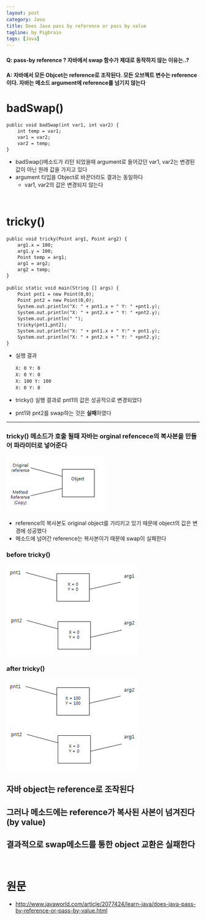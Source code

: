 ```yaml
---
layout: post
category: Java
title: Does Java pass by reference or pass by value
tagline: by Pigbrain
tags: [Java]
---
```


<!--more-->

#### Q: pass-by reference ? 자바에서 swap 함수가 제대로 동작하지 않는 이유는..?  

#### A: 자바에서 모든 Objcet는 reference로 조작된다. 모든 오브젝트 변수는 reference이다. 자바는 메소드 argument에 reference를 넘기지 않는다  

# badSwap()  

	public void badSwap(int var1, int var2) {
		int temp = var1;
		var1 = var2;
		var2 = temp;
	}

* badSwap()메소드가 리턴 되었을때 argument로 들어갔던 var1, var2는 변경된 값이 아닌 원래 값을 가지고 있다  
* argument 타입을 Object로 바꾼더라도 결과는 동일하다 
	* var1, var2의 값은 변경되지 않는다  
<br>  
 
# tricky()        

	public void tricky(Point arg1, Point arg2) {
		arg1.x = 100;
		arg1.y = 100;
		Point temp = arg1;
		arg1 = arg2;
		arg2 = temp;
	}

	public static void main(String [] args)	{  
		Point pnt1 = new Point(0,0);
		Point pnt2 = new Point(0,0);
		System.out.println("X: " + pnt1.x + " Y: " +pnt1.y); 
		System.out.println("X: " + pnt2.x + " Y: " +pnt2.y);
		System.out.println(" ");
		tricky(pnt1,pnt2);
		System.out.println("X: " + pnt1.x + " Y:" + pnt1.y); 
		System.out.println("X: " + pnt2.x + " Y: " +pnt2.y);  
	}

* 실행 결과  

	`X: 0 Y: 0`  
	`X: 0 Y: 0`   
	`X: 100 Y: 100`  
	`X: 0 Y: 0`  

* tricky() 실행 결과로 pnt1의 값은 성공적으로 변경되었다  
* pnt1와 pnt2를 swap하는 것은 **실패**하였다    

---

### tricky() 메소드가 호출 될때 자바는 orginal refencece의 복사본을 만들어 파라미터로 넣어준다  
  
<img src="/assets/themes/Snail/img/Java/PassByValue/passByValue.png" alt="">  
  
* reference의 복사본도 original object를 가리키고 있기 때문에 object의 값은 변경에 성공했다  
* 메소드에 넘어간 reference는 복사본이기 때문에 swap이 실패한다   

### before tricky()  
  
  <img src="/assets/themes/Snail/img/Java/PassByValue/beforeTricky.png" alt="">  

### after tricky()  
   
  <img src="/assets/themes/Snail/img/Java/PassByValue/afterTricky.png" alt="">  

<br>  

## 자바 object는 reference로 조작된다  

## 그러나 메소드에는 reference가 복사된 사본이 넘겨진다 (by value)    

## 결과적으로 swap메소드를 통한 object 교환은 실패한다  


<br>  

# 원문  
* http://www.javaworld.com/article/2077424/learn-java/does-java-pass-by-reference-or-pass-by-value.html  


